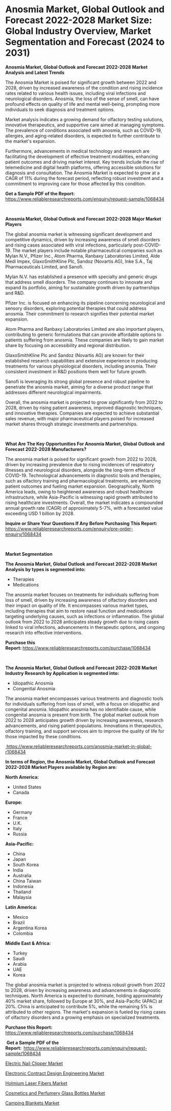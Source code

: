 <p><h1>Anosmia Market, Global Outlook and Forecast 2022-2028 Market Size: Global Industry Overview, Market Segmentation and Forecast (2024 to 2031)</h1></p><p><strong>Anosmia Market, Global Outlook and Forecast 2022-2028 Market Analysis and Latest Trends</strong></p>
<p><p>The Anosmia Market is poised for significant growth between 2022 and 2028, driven by increased awareness of the condition and rising incidence rates related to various health issues, including viral infections and neurological disorders. Anosmia, the loss of the sense of smell, can have profound effects on quality of life and mental well-being, prompting more individuals to seek diagnosis and treatment options. </p><p>Market analysis indicates a growing demand for olfactory testing solutions, innovative therapeutics, and supportive care aimed at managing symptoms. The prevalence of conditions associated with anosmia, such as COVID-19, allergies, and aging-related disorders, is expected to further contribute to the market's expansion. </p><p>Furthermore, advancements in medical technology and research are facilitating the development of effective treatment modalities, enhancing patient outcomes and driving market interest. Key trends include the rise of telemedicine and digital health platforms, offering accessible solutions for diagnosis and consultation. The Anosmia Market is expected to grow at a CAGR of 11% during the forecast period, reflecting robust investment and a commitment to improving care for those affected by this condition.</p></p>
<p><strong>Get a Sample PDF of the Report:&nbsp;</strong> <a href="https://www.reliableresearchreports.com/enquiry/request-sample/1068434?utm_campaign=9&utm_medium=2&utm_source=Github&utm_content=ia&utm_term=27122024&utm_id=anosmia-market-global-outlook-and-forecast-2022-2028">https://www.reliableresearchreports.com/enquiry/request-sample/1068434</a></p>
<p>&nbsp;</p>
<p><strong>Anosmia Market, Global Outlook and Forecast 2022-2028 Major Market Players</strong></p>
<p><p>The global anosmia market is witnessing significant development and competitive dynamics, driven by increasing awareness of smell disorders and rising cases associated with viral infections, particularly post-COVID-19. The market players include notable pharmaceutical companies such as Mylan N.V., Pfizer Inc., Atom Pharma, Ranbaxy Laboratories Limited, Alde Medi Impex, GlaxoSmithKline Plc, Sandoz (Novartis AG), Inke S.A., Taj Pharmaceuticals Limited, and Sanofi.</p><p>Mylan N.V. has established a presence with specialty and generic drugs that address smell disorders. The company continues to innovate and expand its portfolio, aiming for sustainable growth driven by partnerships and R&D.</p><p>Pfizer Inc. is focused on enhancing its pipeline concerning neurological and sensory disorders, exploring potential therapies that could address anosmia. Their commitment to research signifies their potential market expansion.</p><p>Atom Pharma and Ranbaxy Laboratories Limited are also important players, contributing to generic formulations that can provide affordable options to patients suffering from anosmia. These companies are likely to gain market share by focusing on accessibility and regional distribution.</p><p>GlaxoSmithKline Plc and Sandoz (Novartis AG) are known for their established research capabilities and extensive experience in producing treatments for various physiological disorders, including anosmia. Their consistent investment in R&D positions them well for future growth.</p><p>Sanofi is leveraging its strong global presence and robust pipeline to penetrate the anosmia market, aiming for a diverse product range that addresses different neurological impairments.</p><p>Overall, the anosmia market is projected to grow significantly from 2022 to 2028, driven by rising patient awareness, improved diagnostic techniques, and innovative therapies. Companies are expected to achieve substantial sales revenue, with major pharmaceutical players poised for increased market shares through strategic investments and partnerships.</p></p>
<p>&nbsp;</p>
<p><strong>What Are The Key Opportunities For Anosmia Market, Global Outlook and Forecast 2022-2028 Manufacturers?</strong></p>
<p><p>The anosmia market is poised for significant growth from 2022 to 2028, driven by increasing prevalence due to rising incidences of respiratory illnesses and neurological disorders, alongside the long-term effects of COVID-19. Technological advancements in diagnostic tools and therapies, such as olfactory training and pharmacological treatments, are enhancing patient outcomes and fueling market expansion. Geographically, North America leads, owing to heightened awareness and robust healthcare infrastructure, while Asia-Pacific is witnessing rapid growth attributed to rising healthcare investments. Overall, the market indicates a compounded annual growth rate (CAGR) of approximately 5-7%, with a forecasted value exceeding USD 1 billion by 2028.</p></p>
<p><strong>Inquire or Share Your Questions If Any Before Purchasing This Report:</strong> <a href="https://www.reliableresearchreports.com/enquiry/pre-order-enquiry/1068434?utm_campaign=9&utm_medium=2&utm_source=Github&utm_content=ia&utm_term=27122024&utm_id=anosmia-market-global-outlook-and-forecast-2022-2028">https://www.reliableresearchreports.com/enquiry/pre-order-enquiry/1068434</a></p>
<p>&nbsp;</p>
<p><strong>Market Segmentation</strong></p>
<p><strong>The Anosmia Market, Global Outlook and Forecast 2022-2028 Market Analysis by types is segmented into:</strong></p>
<p><ul><li>Therapies</li><li>Medications</li></ul></p>
<p><p>The anosmia market focuses on treatments for individuals suffering from loss of smell, driven by increasing awareness of olfactory disorders and their impact on quality of life. It encompasses various market types, including therapies that aim to restore nasal function and medications targeting underlying causes, such as infections or inflammation. The global outlook from 2022 to 2028 anticipates steady growth due to rising cases linked to viral infections, advancements in therapeutic options, and ongoing research into effective interventions.</p></p>
<p><strong>Purchase this Report:&nbsp;</strong><a href="https://www.reliableresearchreports.com/purchase/1068434?utm_campaign=9&utm_medium=2&utm_source=Github&utm_content=ia&utm_term=27122024&utm_id=anosmia-market-global-outlook-and-forecast-2022-2028">https://www.reliableresearchreports.com/purchase/1068434</a></p>
<p>&nbsp;</p>
<p><strong>The Anosmia Market, Global Outlook and Forecast 2022-2028 Market Industry Research by Application is segmented into:</strong></p>
<p><ul><li>Idiopathic Anosmia</li><li>Congenital Anosmia</li></ul></p>
<p><p>The anosmia market encompasses various treatments and diagnostic tools for individuals suffering from loss of smell, with a focus on idiopathic and congenital anosmia. Idiopathic anosmia has no identifiable cause, while congenital anosmia is present from birth. The global market outlook from 2022 to 2028 anticipates growth driven by increasing awareness, research advancements, and rising patient populations. Innovations in therapeutics, olfactory training, and support services aim to improve the quality of life for those impacted by these conditions.</p></p>
<p><a href="https://www.reliableresearchreports.com/anosmia-market-in-global-r1068434?utm_campaign=9&utm_medium=2&utm_source=Github&utm_content=ia&utm_term=27122024&utm_id=anosmia-market-global-outlook-and-forecast-2022-2028">&nbsp;https://www.reliableresearchreports.com/anosmia-market-in-global-r1068434</a></p>
<p><strong>In terms of Region, the Anosmia Market, Global Outlook and Forecast 2022-2028 Market Players available by Region are:</strong></p>
<p>
    <p> <strong> North America: </strong>
        <ul>
            <li>United States</li>
            <li>Canada</li>
        </ul>
        </p> 
    <p> <strong> Europe: </strong>
        <ul>
            <li>Germany</li>
            <li>France</li>
            <li>U.K.</li>
            <li>Italy</li>
            <li>Russia</li>
        </ul>
        </p> 
    <p> <strong> Asia-Pacific: </strong>
        <ul>
            <li>China</li>
            <li>Japan</li>
            <li>South Korea</li>
            <li>India</li>
            <li>Australia</li>
            <li>China Taiwan</li>
            <li>Indonesia</li>
            <li>Thailand</li>
            <li>Malaysia</li>
        </ul>
        </p> 
    <p> <strong> Latin America: </strong>
        <ul>
            <li>Mexico</li>
            <li>Brazil</li>
            <li>Argentina Korea</li>
            <li>Colombia</li>
        </ul>
        </p> 
    <p> <strong> Middle East & Africa: </strong>
        <ul>
            <li>Turkey</li>
            <li>Saudi</li>
            <li>Arabia</li>
            <li>UAE</li>
            <li>Korea</li>
        </ul>
    </p>
    </p>
<p><p>The global anosmia market is projected to witness robust growth from 2022 to 2028, driven by increasing awareness and advancements in diagnostic techniques. North America is expected to dominate, holding approximately 40% market share, followed by Europe at 30%, and Asia-Pacific (APAC) at 20%. China is anticipated to contribute 5%, while the remaining 5% is attributed to other regions. The market's expansion is fueled by rising cases of olfactory disorders and a growing emphasis on specialized treatments.</p></p>
<p><strong>Purchase this Report: </strong><a href="https://www.reliableresearchreports.com/purchase/1068434?utm_campaign=9&utm_medium=2&utm_source=Github&utm_content=ia&utm_term=27122024&utm_id=anosmia-market-global-outlook-and-forecast-2022-2028">https://www.reliableresearchreports.com/purchase/1068434</a></p>
<p>&nbsp;<strong>Get a Sample PDF of the Report:&nbsp;&nbsp;</strong><a href="https://www.reliableresearchreports.com/enquiry/request-sample/1068434?utm_campaign=9&utm_medium=2&utm_source=Github&utm_content=ia&utm_term=27122024&utm_id=anosmia-market-global-outlook-and-forecast-2022-2028">https://www.reliableresearchreports.com/enquiry/request-sample/1068434</a></p>
<p><strong></strong></p>
<p><p><a href="https://www.linkedin.com/pulse/electric-nail-clipper-market-forecast-insights-growth-factors-nh1ee?utm_campaign=9&utm_medium=2&utm_source=Github&utm_content=ia&utm_term=27122024&utm_id=anosmia-market-global-outlook-and-forecast-2022-2028">Electric Nail Clipper Market</a></p><p><a href="https://github.com/WashimHussain441/Market-Research-Report-List-1/blob/main/electronic-contract-design-engineering-market.md?utm_campaign=9&utm_medium=2&utm_source=Github&utm_content=ia&utm_term=27122024&utm_id=anosmia-market-global-outlook-and-forecast-2022-2028">Electronic Contract Design Engineering Market</a></p><p><a href="https://www.linkedin.com/pulse/holmium-laser-fibers-market-insights-report-company-specific-uh41f?utm_campaign=9&utm_medium=2&utm_source=Github&utm_content=ia&utm_term=27122024&utm_id=anosmia-market-global-outlook-and-forecast-2022-2028">Holmium Laser Fibers Market</a></p><p><a href="https://github.com/SanjidaMahmud54/Market-Research-Report-List-1/blob/main/cosmetics-and-perfumery-glass-bottles-market.md?utm_campaign=9&utm_medium=2&utm_source=Github&utm_content=ia&utm_term=27122024&utm_id=anosmia-market-global-outlook-and-forecast-2022-2028">Cosmetics and Perfumery Glass Bottles Market</a></p><p><a href="https://www.linkedin.com/pulse/exploring-camping-blankets-market-projected-growth-asp-n7g0e?utm_campaign=9&utm_medium=2&utm_source=Github&utm_content=ia&utm_term=27122024&utm_id=anosmia-market-global-outlook-and-forecast-2022-2028">Camping Blankets Market</a></p></p>
